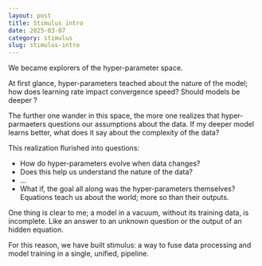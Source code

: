 ```yaml
---
layout: post
title: Stimulus intro
date: 2025-03-07
category: stimulus
slug: stimulus-intro
---
```


We became explorers of the hyper-parameter space. 

At first glance, hyper-parameters teached about the nature of the model; how does learning rate impact convergence speed? Should models be deeper ? 

The further one wander in this space, the more one realizes that hyper-parmaeters questions our assumptions about the data. If my deeper model learns better, what does it say about the complexity of the data? 

This realization flurished into questions: 
- How do hyper-parameters evolve when data changes?
- Does this help us understand the nature of the data?
- ...
- What if, the goal all along was the hyper-parameters themselves? Equations teach us about the world; more so than their outputs.

One thing is clear to me; a model in a vacuum, without its training data, is incomplete. Like an answer to an unknown question or the output of an hidden equation. 

For this reason, we have built stimulus: a way to fuse data processing and model training in a single, unified, pipeline. 


